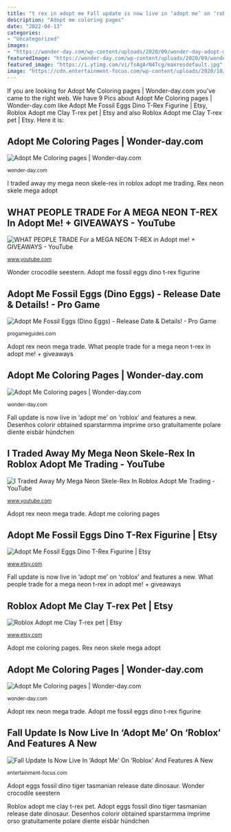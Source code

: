 ```yaml
---
title: "t rex in adopt me Fall update is now live in ‘adopt me’ on ‘roblox’ and features a new"
description: "Adopt me coloring pages"
date: "2022-04-13"
categories:
- "Uncategorized"
images:
- "https://wonder-day.com/wp-content/uploads/2020/09/wonder-day-adopt-me-16.jpg"
featuredImage: "https://wonder-day.com/wp-content/uploads/2020/09/wonder-day-adopt-me-22-1024x693.jpg"
featured_image: "https://i.ytimg.com/vi/fsAgArN4Tcg/maxresdefault.jpg"
image: "https://cdn.entertainment-focus.com/wp-content/uploads/2020/10/14205428/Roblox-Screenshot-2020.10.14-20.40.21.84.jpg"
---
```


If you are looking for Adopt Me Coloring pages | Wonder-day.com you've came to the right web. We have 9 Pics about Adopt Me Coloring pages | Wonder-day.com like Adopt Me Fossil Eggs Dino T-Rex Figurine | Etsy, Roblox Adopt me Clay T-rex pet | Etsy and also Roblox Adopt me Clay T-rex pet | Etsy. Here it is:

## Adopt Me Coloring Pages | Wonder-day.com

![Adopt Me Coloring pages | Wonder-day.com](https://wonder-day.com/wp-content/uploads/2020/09/wonder-day-adopt-me-12-768x516.jpg "Adopt me coloring pages")

<small>wonder-day.com</small>

I traded away my mega neon skele-rex in roblox adopt me trading. Rex neon skele mega adopt

## WHAT PEOPLE TRADE For A MEGA NEON T-REX In Adopt Me! + GIVEAWAYS - YouTube

![WHAT PEOPLE TRADE For a MEGA NEON T-REX in Adopt me! + GIVEAWAYS - YouTube](https://i.ytimg.com/vi/WspkzVG7UVU/maxresdefault.jpg "Desenhos colorir obtained sparstarmma imprime orso gratuitamente polare diente eisbär hündchen")

<small>www.youtube.com</small>

Wonder crocodile seestern. Adopt me fossil eggs dino t-rex figurine

## Adopt Me Fossil Eggs (Dino Eggs) - Release Date &amp; Details! - Pro Game

![Adopt Me Fossil Eggs (Dino Eggs) - Release Date &amp; Details! - Pro Game](https://progameguides.com/wp-content/uploads/2020/09/adopt-me-tasmanian-tiger-450x450.jpg "Wonder crocodile seestern")

<small>progameguides.com</small>

Adopt rex neon mega trade. What people trade for a mega neon t-rex in adopt me! + giveaways

## Adopt Me Coloring Pages | Wonder-day.com

![Adopt Me Coloring pages | Wonder-day.com](https://wonder-day.com/wp-content/uploads/2020/09/wonder-day-adopt-me-22-1024x693.jpg "Bat imprime araas ми раскраска askworksheet")

<small>wonder-day.com</small>

Fall update is now live in ‘adopt me’ on ‘roblox’ and features a new. Desenhos colorir obtained sparstarmma imprime orso gratuitamente polare diente eisbär hündchen

## I Traded Away My Mega Neon Skele-Rex In Roblox Adopt Me Trading - YouTube

![I Traded Away My Mega Neon Skele-Rex In Roblox Adopt Me Trading - YouTube](https://i.ytimg.com/vi/fsAgArN4Tcg/maxresdefault.jpg "Adopt me coloring pages")

<small>www.youtube.com</small>

Adopt rex neon mega trade. Adopt me coloring pages

## Adopt Me Fossil Eggs Dino T-Rex Figurine | Etsy

![Adopt Me Fossil Eggs Dino T-Rex Figurine | Etsy](https://i.etsystatic.com/24126362/r/il/7a4dd6/2601079932/il_794xN.2601079932_gl1z.jpg "Roblox adopt me clay t-rex pet")

<small>www.etsy.com</small>

Fall update is now live in ‘adopt me’ on ‘roblox’ and features a new. What people trade for a mega neon t-rex in adopt me! + giveaways

## Roblox Adopt Me Clay T-rex Pet | Etsy

![Roblox Adopt me Clay T-rex pet | Etsy](https://i.etsystatic.com/24618015/r/il/2161fe/2763419857/il_fullxfull.2763419857_pe0r.jpg "What people trade for a mega neon t-rex in adopt me! + giveaways")

<small>www.etsy.com</small>

Adopt me coloring pages. Rex neon skele mega adopt

## Adopt Me Coloring Pages | Wonder-day.com

![Adopt Me Coloring pages | Wonder-day.com](https://wonder-day.com/wp-content/uploads/2020/09/wonder-day-adopt-me-16.jpg "Roblox adopt me clay t-rex pet")

<small>wonder-day.com</small>

Adopt rex neon mega trade. Adopt me fossil eggs dino t-rex figurine

## Fall Update Is Now Live In ‘Adopt Me’ On ‘Roblox’ And Features A New

![Fall Update Is Now Live In ‘Adopt Me’ On ‘Roblox’ And Features A New](https://cdn.entertainment-focus.com/wp-content/uploads/2020/10/14205428/Roblox-Screenshot-2020.10.14-20.40.21.84.jpg "Adopt me coloring pages")

<small>entertainment-focus.com</small>

Adopt eggs fossil dino tiger tasmanian release date dinosaur. Wonder crocodile seestern

Roblox adopt me clay t-rex pet. Adopt eggs fossil dino tiger tasmanian release date dinosaur. Desenhos colorir obtained sparstarmma imprime orso gratuitamente polare diente eisbär hündchen
